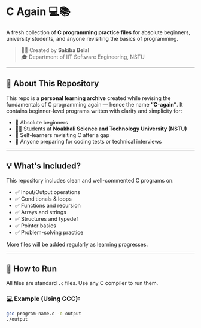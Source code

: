 # C Again 💻📚

A fresh collection of **C programming practice files** for absolute beginners, university students, and anyone revisiting the basics of programming.

> 👩‍💻 Created by **Sakiba Belal**  
> 🎓 Department of IIT Software Engineering, NSTU

---

## 📖 About This Repository

This repo is a **personal learning archive** created while revising the fundamentals of C programming again — hence the name **“C-again”**. It contains beginner-level programs written with clarity and simplicity for:

- 🧒 Absolute beginners  
- 👩‍🎓 Students at **Noakhali Science and Technology University (NSTU)**  
- 🧠 Self-learners revisiting C after a gap  
- 💼 Anyone preparing for coding tests or technical interviews  

---

## 💡 What's Included?

This repository includes clean and well-commented C programs on:

- ✅ Input/Output operations  
- ✅ Conditionals & loops  
- ✅ Functions and recursion  
- ✅ Arrays and strings  
- ✅ Structures and typedef  
- ✅ Pointer basics  
- ✅ Problem-solving practice  

More files will be added regularly as learning progresses.

---

## 🧪 How to Run

All files are standard `.c` files. Use any C compiler to run them.

### 💻 Example (Using GCC):

```bash
gcc program-name.c -o output
./output
